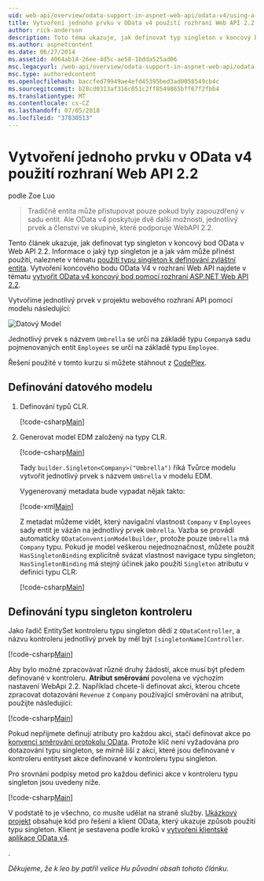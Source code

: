 ```yaml
---
uid: web-api/overview/odata-support-in-aspnet-web-api/odata-v4/using-a-singleton-in-an-odata-endpoint-in-web-api-22
title: Vytvoření jednoho prvku v OData v4 použití rozhraní Web API 2.2 | Dokumentace Microsoftu
author: rick-anderson
description: Toto téma ukazuje, jak definovat typ singleton v koncový bod OData v Web API 2.2.
ms.author: aspnetcontent
ms.date: 06/27/2014
ms.assetid: 4064ab14-26ee-4d5c-ae58-1bdda525ad06
msc.legacyurl: /web-api/overview/odata-support-in-aspnet-web-api/odata-v4/using-a-singleton-in-an-odata-endpoint-in-web-api-22
msc.type: authoredcontent
ms.openlocfilehash: baccfed79949ae4efd45395bed3ad0058549cb4c
ms.sourcegitcommit: b28cd0313af316c051c2ff8549865bff67f2fbb4
ms.translationtype: MT
ms.contentlocale: cs-CZ
ms.lasthandoff: 07/05/2018
ms.locfileid: "37830513"
---
```

<a name="create-a-singleton-in-odata-v4-using-web-api-22"></a>Vytvoření jednoho prvku v OData v4 použití rozhraní Web API 2.2
====================
podle Zoe Luo

> Tradičně entita může přistupovat pouze pokud byly zapouzdřený v sadu entit. Ale OData v4 poskytuje dvě další možnosti, jednotlivý prvek a členství ve skupině, které podporuje WebAPI 2.2.


Tento článek ukazuje, jak definovat typ singleton v koncový bod OData v Web API 2.2. Informace o jaký typ singleton je a jak vám může přinést použití, naleznete v tématu [použití typu singleton k definování zvláštní entita](https://blogs.msdn.com/b/odatateam/archive/2014/03/05/use-singleton-to-define-your-special-entity.aspx). Vytvoření koncového bodu OData V4 v rozhraní Web API najdete v tématu [vytvořit OData v4 koncový bod pomocí rozhraní ASP.NET Web API 2.2](create-an-odata-v4-endpoint.md). 

Vytvoříme jednotlivý prvek v projektu webového rozhraní API pomocí modelu následující:

![Datový Model](using-a-singleton-in-an-odata-endpoint-in-web-api-22/_static/image1.png)

Jednotlivý prvek s názvem `Umbrella` se určí na základě typu `Company`a sadu pojmenovaných entit `Employees` se určí na základě typu `Employee`.

Řešení použité v tomto kurzu si můžete stáhnout z [CodePlex](http://aspnet.codeplex.com/sourcecontrol/latest#Samples/WebApi/OData/v4/ODataSingletonSample/).

## <a name="define-the-data-model"></a>Definování datového modelu

1. Definování typů CLR.

    [!code-csharp[Main](using-a-singleton-in-an-odata-endpoint-in-web-api-22/samples/sample1.cs)]
2. Generovat model EDM založený na typy CLR.

    [!code-csharp[Main](using-a-singleton-in-an-odata-endpoint-in-web-api-22/samples/sample2.cs)]

    Tady `builder.Singleton<Company>("Umbrella")` říká Tvůrce modelu vytvořit jednotlivý prvek s názvem `Umbrella` v modelu EDM.

    Vygenerovaný metadata bude vypadat nějak takto:

    [!code-xml[Main](using-a-singleton-in-an-odata-endpoint-in-web-api-22/samples/sample3.xml)]

    Z metadat můžeme vidět, který navigační vlastnost `Company` v `Employees` sady entit je vázán na jednotlivý prvek `Umbrella`. Vazba se provádí automaticky `ODataConventionModelBuilder`, protože pouze `Umbrella` má `Company` typu. Pokud je model veškerou nejednoznačnost, můžete použít `HasSingletonBinding` explicitně svázat vlastnost navigace typu singleton; `HasSingletonBinding` má stejný účinek jako použití `Singleton` atributu v definici typu CLR:

    [!code-csharp[Main](using-a-singleton-in-an-odata-endpoint-in-web-api-22/samples/sample4.cs)]

## <a name="define-the-singleton-controller"></a>Definování typu singleton kontroleru

Jako řadič EntitySet kontroleru typu singleton dědí z `ODataController`, a názvu kontroleru jednotlivý prvek by měl být `[singletonName]Controller`.

[!code-csharp[Main](using-a-singleton-in-an-odata-endpoint-in-web-api-22/samples/sample5.cs)]

Aby bylo možné zpracovávat různé druhy žádostí, akce musí být předem definované v kontroleru. **Atribut směrování** povolena ve výchozím nastavení WebApi 2.2. Například chcete-li definovat akci, kterou chcete zpracovat dotazování `Revenue` z `Company` používající směrování na atribut, použijte následující:

[!code-csharp[Main](using-a-singleton-in-an-odata-endpoint-in-web-api-22/samples/sample6.cs)]

Pokud nepřijmete definují atributy pro každou akci, stačí definovat akce po [konvencí směrování protokolu OData](../odata-routing-conventions.md). Protože klíč není vyžadována pro dotazování typu singleton, se mírně liší z akcí, které jsou definované v kontroleru entityset akce definované v kontroleru typu singleton.

Pro srovnání podpisy metod pro každou definici akce v kontroleru typu singleton jsou uvedeny níže.

[!code-csharp[Main](using-a-singleton-in-an-odata-endpoint-in-web-api-22/samples/sample7.cs)]

V podstatě to je všechno, co musíte udělat na straně služby. [Ukázkový projekt](http://aspnet.codeplex.com/sourcecontrol/latest#Samples/WebApi/OData/v4/ODataSingletonSample/) obsahuje kód pro řešení a klient OData, který ukazuje způsob použití typu singleton. Klient je sestavena podle kroků v [vytvoření klientské aplikace OData v4](create-an-odata-v4-client-app.md).

. 

*Děkujeme, že k leo by patřil velice Hu původní obsah tohoto článku.*
